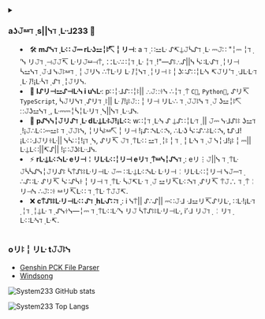 

<details>
<summary title="Click to decrypt">
 
### aʖ𝙹⚍ℸ ̣  s||ᓭℸ ̣ ᒷᒲ233 👋

 - 🛠️ **mᔑᓭℸ ̣ ᒷ∷ 𝙹⎓ rᒷʖ⚍╎ꖎ↸╎リ⊣**: a ℸ ̣ ∷⚍ᒷ ᔑ↸⍊𝙹ᓵᔑℸ ̣ ᒷ ⎓𝙹∷ "╎⎓ ╎ℸ ̣ ’ᓭ リ𝙹ℸ ̣  ⊣𝙹𝙹↸ ᒷリ𝙹⚍⊣⍑, ∷ᒷ∴∷╎ℸ ̣ ᒷ ╎ℸ ̣ !"—ᔑꖎ∴ᔑ||ᓭ ᓵ∷ᒷᔑℸ ̣ ╎リ⊣ ᓵ⚍ᓭℸ ̣ 𝙹ᒲ ᓭ𝙹ꖎ⚍ℸ ̣ ╎𝙹リᓭ ∴⍑ᒷリ ᒷ ̇/╎ᓭℸ ̣ ╎リ⊣ ꖎ╎ʖ∷ᔑ∷╎ᒷᓭ ↸𝙹リ'ℸ ̣  ᒲᒷᒷℸ ̣  ᒷ ̇/!¡ᒷᓵℸ ̣ ᔑℸ ̣ ╎𝙹リᓭ.
 - 🌱 **lᔑリ⊣⚍ᔑ⊣ᒷᓭ i uᓭᒷ**: p∷╎ᒲᔑ∷╎ꖎ|| ∴𝙹∷ꖌᓭ ∴╎ℸ ̣ ⍑ `C🌿`, `Python🐍`, ᔑリ↸ `TypeScript`, ᓵ𝙹リᓭℸ ̣ ᔑリℸ ̣ ꖎ|| ᒷ ̇/!¡ꖎ𝙹∷╎リ⊣ リᒷ∴ ℸ ̣ 𝙹𝙹ꖎᓭ ℸ ̣ 𝙹 ʖ⚍╎ꖎ↸ ∷𝙹ʖ⚍ᓭℸ ̣ , ᒷ⎓⎓╎ᓵ╎ᒷリℸ ̣  ᓭ||ᓭℸ ̣ ᒷᒲᓭ.
 - 🧪 **pᔑᓭᓭ╎𝙹リᔑℸ ̣ ᒷ dᒷ⍊ᒷꖎ𝙹!¡ᒷ∷**: w∷╎ℸ ̣ ᒷᓭ ᔑ ⍊ᔑ∷╎ᒷℸ ̣ || 𝙹⎓ ᓭᒲᔑꖎꖎ ʖ⚍ℸ ̣  !¡𝙹∴ᒷ∷⎓⚍ꖎ ℸ ̣ 𝙹𝙹ꖎᓭ, ╎リᓵꖎ⚍↸╎リ⊣ !¡ᔑ∷ᓭᒷ∷ᓭ, ∴ᒷʖ ᓵ∷ᔑ∴ꖎᒷ∷ᓭ, tᔑᒲ!¡ᒷ∷ᒲ𝙹リꖌᒷ|| ᓭᓵ∷╎!¡ℸ ̣ ᓭ, ᔑリ↸ 𝙹ℸ ̣ ⍑ᒷ∷ ⚍ℸ ̣ ╎ꖎ╎ℸ ̣ ╎ᒷᓭ ℸ ̣ 𝙹 ᓭ╎ᒲ!¡ꖎ╎⎓|| ᒷ⍊ᒷ∷||↸ᔑ|| !¡∷𝙹ʖꖎᒷᒲᓭ.
 - ⚡ <strong>rᒷ⍊ᒷ∷ᓭᒷ eリ⊣╎リᒷᒷ∷╎リ⊣ eリℸ ̣ ⍑⚍ᓭ╎ᔑᓭℸ ̣ </strong>: eリ⋮𝙹||ᓭ ℸ ̣ ⍑ᒷ 𝙹ᓵᓵᔑᓭ╎𝙹リᔑꖎ ᓵ⍑ᔑꖎꖎᒷリ⊣ᒷ 𝙹⎓ ∷ᒷ⍊ᒷ∷ᓭᒷ ᒷリ⊣╎リᒷᒷ∷╎リ⊣ ᓭ𝙹⎓ℸ ̣ ∴ᔑ∷ᒷ ᔑリ↸ ᓵ∷ᔑᓵꖌ╎リ⊣ ℸ ̣ ⍑ᒷ ᓵ𝙹↸ᒷ ℸ ̣ 𝙹 ⚍リ↸ᒷ∷ᓭℸ ̣ ᔑリ↸ ⍑𝙹∴ ℸ ̣ ⍑╎リ⊣ᓭ ∴𝙹∷ꖌ ⚍リ↸ᒷ∷ ℸ ̣ ⍑ᒷ ⍑𝙹𝙹↸.
 - ❌ <strong>c⍑ᔑꖎꖎᒷリ⊣ᒷ∷ ᔑℸ ̣  hᒷᔑ∷ℸ ̣ </strong>: i ᓭ⍑|| ᔑ∴ᔑ|| ⎓∷𝙹ᒲ ᒲ⚍リ↸ᔑリᒷ, ∷ᒷ!¡ᒷℸ ̣ ╎ℸ ̣ ╎⍊ᒷ ℸ ̣ ᔑᓭꖌᓭ—╎⎓ ℸ ̣ ⍑ᒷ∷ᒷ’ᓭ リ𝙹 ᓵ⍑ᔑꖎꖎᒷリ⊣ᒷ, i’ᒲ リ𝙹ℸ ̣  ╎リℸ ̣ ᒷ∷ᒷᓭℸ ̣ ᒷ↸.
</summary>

 ### About System233 👋
- 🛠️ **Master of Rebuilding**: A true advocate for "if it’s not good enough, rewrite it!"—always creating custom solutions when existing libraries don't meet expectations.
- 🌱 **Languages I Use**: Primarily works with `C++`, `Python`, and `TypeScript`, constantly exploring new tools to build robust, efficient systems.
- 🧪 **Passionate Developer**: Writes a variety of small but powerful tools, including parsers, web crawlers, Tampermonkey scripts, and other utilities to simplify everyday problems.
- ⚡ **Reverse Engineering Enthusiast**: Enjoys the occasional challenge of reverse engineering software and cracking the code to understand how things work under the hood.
- ❌ **Challenger at Heart**: I shy away from mundane, repetitive tasks—if there’s no challenge, I’m not interested.

</details>


### oリꖎ╎リᒷ t𝙹𝙹ꖎᓭ

- [Genshin PCK File Parser](https://system233.github.io/pck-reader/)
- [Windsong](https://system233.github.io/windsong/)
<!--
**System233/System233** is a ✨ _special_ ✨ repository because its `README.md` (this file) appears on your GitHub profile.

Here are some ideas to get you started:

- 🔭 I’m currently working on ...
- 🌱 I’m currently learning ...
- 👯 I’m looking to collaborate on ...
- 🤔 I’m looking for help with ...
- 💬 Ask me about ...
- 📫 How to reach me: ...
- 😄 Pronouns: ...
- ⚡ Fun fact: ...


### aʖ𝙹⚍ℸ ̣  s||ᓭℸ ̣ ᒷᒲ233 👋

 - 🛠️ **mᔑᓭℸ ̣ ᒷ∷ 𝙹⎓ rᒷʖ⚍╎ꖎ↸╎リ⊣**: a ℸ ̣ ∷⚍ᒷ ᔑ↸⍊𝙹ᓵᔑℸ ̣ ᒷ ⎓𝙹∷ "╎⎓ ╎ℸ ̣ ’ᓭ リ𝙹ℸ ̣  ⊣𝙹𝙹↸ ᒷリ𝙹⚍⊣⍑, ∷ᒷ∴∷╎ℸ ̣ ᒷ ╎ℸ ̣ !"—ᔑꖎ∴ᔑ||ᓭ ᓵ∷ᒷᔑℸ ̣ ╎リ⊣ ᓵ⚍ᓭℸ ̣ 𝙹ᒲ ᓭ𝙹ꖎ⚍ℸ ̣ ╎𝙹リᓭ ∴⍑ᒷリ ᒷ ̇/╎ᓭℸ ̣ ╎リ⊣ ꖎ╎ʖ∷ᔑ∷╎ᒷᓭ ↸𝙹リ'ℸ ̣  ᒲᒷᒷℸ ̣  ᒷ ̇/!¡ᒷᓵℸ ̣ ᔑℸ ̣ ╎𝙹リᓭ.
 - 🌱 **lᔑリ⊣⚍ᔑ⊣ᒷᓭ i uᓭᒷ**: p∷╎ᒲᔑ∷╎ꖎ|| ∴𝙹∷ꖌᓭ ∴╎ℸ ̣ ⍑ `C🌿`, `Python🐍`, ᔑリ↸ `TypeScript`, ᓵ𝙹リᓭℸ ̣ ᔑリℸ ̣ ꖎ|| ᒷ ̇/!¡ꖎ𝙹∷╎リ⊣ リᒷ∴ ℸ ̣ 𝙹𝙹ꖎᓭ ℸ ̣ 𝙹 ʖ⚍╎ꖎ↸ ∷𝙹ʖ⚍ᓭℸ ̣ , ᒷ⎓⎓╎ᓵ╎ᒷリℸ ̣  ᓭ||ᓭℸ ̣ ᒷᒲᓭ.
 - 🧪 **pᔑᓭᓭ╎𝙹リᔑℸ ̣ ᒷ dᒷ⍊ᒷꖎ𝙹!¡ᒷ∷**: w∷╎ℸ ̣ ᒷᓭ ᔑ ⍊ᔑ∷╎ᒷℸ ̣ || 𝙹⎓ ᓭᒲᔑꖎꖎ ʖ⚍ℸ ̣  !¡𝙹∴ᒷ∷⎓⚍ꖎ ℸ ̣ 𝙹𝙹ꖎᓭ, ╎リᓵꖎ⚍↸╎リ⊣ !¡ᔑ∷ᓭᒷ∷ᓭ, ∴ᒷʖ ᓵ∷ᔑ∴ꖎᒷ∷ᓭ, tᔑᒲ!¡ᒷ∷ᒲ𝙹リꖌᒷ|| ᓭᓵ∷╎!¡ℸ ̣ ᓭ, ᔑリ↸ 𝙹ℸ ̣ ⍑ᒷ∷ ⚍ℸ ̣ ╎ꖎ╎ℸ ̣ ╎ᒷᓭ ℸ ̣ 𝙹 ᓭ╎ᒲ!¡ꖎ╎⎓|| ᒷ⍊ᒷ∷||↸ᔑ|| !¡∷𝙹ʖꖎᒷᒲᓭ.
 - ⚡ <strong>rᒷ⍊ᒷ∷ᓭᒷ eリ⊣╎リᒷᒷ∷╎リ⊣ eリℸ ̣ ⍑⚍ᓭ╎ᔑᓭℸ ̣ </strong>: eリ⋮𝙹||ᓭ ℸ ̣ ⍑ᒷ 𝙹ᓵᓵᔑᓭ╎𝙹リᔑꖎ ᓵ⍑ᔑꖎꖎᒷリ⊣ᒷ 𝙹⎓ ∷ᒷ⍊ᒷ∷ᓭᒷ ᒷリ⊣╎リᒷᒷ∷╎リ⊣ ᓭ𝙹⎓ℸ ̣ ∴ᔑ∷ᒷ ᔑリ↸ ᓵ∷ᔑᓵꖌ╎リ⊣ ℸ ̣ ⍑ᒷ ᓵ𝙹↸ᒷ ℸ ̣ 𝙹 ⚍リ↸ᒷ∷ᓭℸ ̣ ᔑリ↸ ⍑𝙹∴ ℸ ̣ ⍑╎リ⊣ᓭ ∴𝙹∷ꖌ ⚍リ↸ᒷ∷ ℸ ̣ ⍑ᒷ ⍑𝙹𝙹↸.
 - ❌ <strong>c⍑ᔑꖎꖎᒷリ⊣ᒷ∷ ᔑℸ ̣  hᒷᔑ∷ℸ ̣ </strong>: i ᓭ⍑|| ᔑ∴ᔑ|| ⎓∷𝙹ᒲ ᒲ⚍リ↸ᔑリᒷ, ∷ᒷ!¡ᒷℸ ̣ ╎ℸ ̣ ╎⍊ᒷ ℸ ̣ ᔑᓭꖌᓭ—╎⎓ ℸ ̣ ⍑ᒷ∷ᒷ’ᓭ リ𝙹 ᓵ⍑ᔑꖎꖎᒷリ⊣ᒷ, i’ᒲ リ𝙹ℸ ̣  ╎リℸ ̣ ᒷ∷ᒷᓭℸ ̣ ᒷ↸.

<details>
 
 ### About System233 👋
- 🛠️ **Master of Rebuilding**: A true advocate for "if it’s not good enough, rewrite it!"—always creating custom solutions when existing libraries don't meet expectations.
- 🌱 **Languages I Use**: Primarily works with `C++`, `Python`, and `TypeScript`, constantly exploring new tools to build robust, efficient systems.
- 🧪 **Passionate Developer**: Writes a variety of small but powerful tools, including parsers, web crawlers, Tampermonkey scripts, and other utilities to simplify everyday problems.
- ⚡ **Reverse Engineering Enthusiast**: Enjoys the occasional challenge of reverse engineering software and cracking the code to understand how things work under the hood.
- ❌ **Challenger at Heart**: I shy away from mundane, repetitive tasks—if there’s no challenge, I’m not interested.

</details>
-->
![System233 GitHub stats](https://github-readme-stats.vercel.app/api?username=System233&count_private=true&show_icons=true&theme=synthwave)

![System233 Top Langs](https://github-readme-stats.vercel.app/api/top-langs/?username=System233&layout=compact&theme=synthwave)


